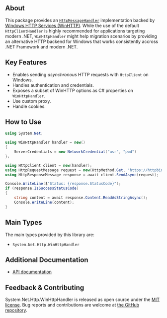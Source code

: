 ## About

This package provides an [`HttpMessageHandler`](https://learn.microsoft.com/dotnet/api/system.net.http.httpmessagehandler) implementation backed by [Windows HTTP Services (WinHTTP)](https://learn.microsoft.com/windows/win32/winhttp/winhttp-start-page).
While the use of the default `HttpClientHandler` is highly recommended for applications targeting modern .NET, `WinHttpHandler` might help migration scenarios by providing an alternative HTTP backend for Windows that works consistently accross .NET Framework and modern .NET.

## Key Features

* Enables sending *asynchronous* HTTP requests with `HttpClient` on Windows.
* Handles authentication and credentials.
* Exposes a subset of WinHTTP options as C# properties on `WinHttpHandler`.
* Use custom proxy.
* Handle cookies.

## How to Use

```C#
using System.Net;

using WinHttpHandler handler = new()
{
    ServerCredentials = new NetworkCredential("usr", "pwd")
};

using HttpClient client = new(handler);
using HttpRequestMessage request = new(HttpMethod.Get, "https://httpbin.org/basic-auth/usr/pwd");
using HttpResponseMessage response = await client.SendAsync(request);

Console.WriteLine($"Status: {response.StatusCode}");
if (response.IsSuccessStatusCode)
{
    string content = await response.Content.ReadAsStringAsync();
    Console.WriteLine(content);
}
```

## Main Types

The main types provided by this library are:

* `System.Net.Http.WinHttpHandler`

## Additional Documentation

* [API documentation](https://learn.microsoft.com/dotnet/api/system.net.http.winhttphandler)

## Feedback & Contributing

System.Net.Http.WinHttpHandler is released as open source under the [MIT license](https://licenses.nuget.org/MIT). Bug reports and contributions are welcome at [the GitHub repository](https://github.com/dotnet/runtime).
